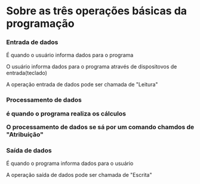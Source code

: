 <h1>Sobre as três operações básicas da programação</h1>

<h3>Entrada de dados</h3>
<p>É quando o usuário informa dados para o programa</p>
<p>O usuário informa dados para o programa através de dispositovos de entrada(teclado)</p>
<p>A operação entrada de dados pode ser chamada de "Leitura"</p>

<h3>Processamento de dados</p>
<p>é quando o programa realiza os cálculos</p>
<p>O processamento de dados se sá por um comando chamdos de "Atribuição"</p>

<h3>Saída de dados</h3>
<p>É quando o programa informa dados para o usuário</p>
<p>A operação saída de dados pode ser chamada de "Escrita"</p>